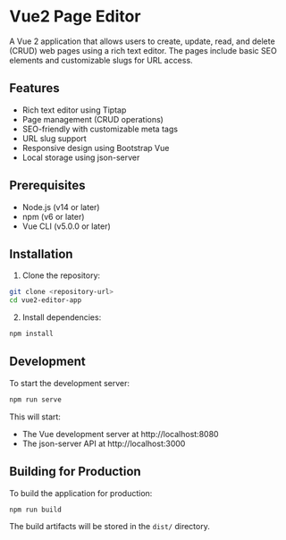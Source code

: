 # Vue2 Page Editor

A Vue 2 application that allows users to create, update, read, and delete (CRUD) web pages using a rich text editor. The pages include basic SEO elements and customizable slugs for URL access.

## Features

- Rich text editor using Tiptap
- Page management (CRUD operations)
- SEO-friendly with customizable meta tags
- URL slug support
- Responsive design using Bootstrap Vue
- Local storage using json-server

## Prerequisites

- Node.js (v14 or later)
- npm (v6 or later)
- Vue CLI (v5.0.0 or later)

## Installation

1. Clone the repository:
```bash
git clone <repository-url>
cd vue2-editor-app
```

2. Install dependencies:
```bash
npm install
```

## Development

To start the development server:

```bash
npm run serve
```

This will start:
- The Vue development server at http://localhost:8080
- The json-server API at http://localhost:3000

## Building for Production

To build the application for production:

```bash
npm run build
```

The build artifacts will be stored in the `dist/` directory.
